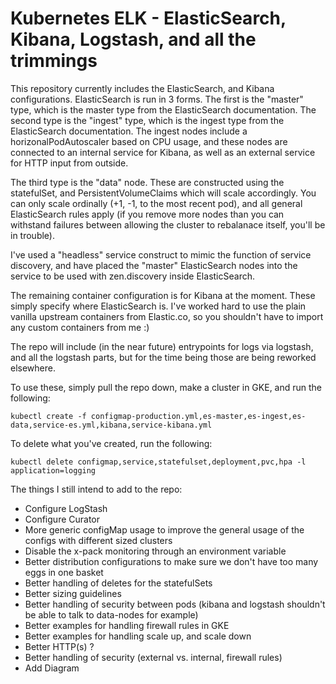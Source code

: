 # Kubernetes ELK - ElasticSearch, Kibana, Logstash, and all the trimmings

This repository currently includes the ElasticSearch, and Kibana configurations. ElasticSearch
is run in 3 forms. The first is the "master" type, which is the master type from the ElasticSearch
documentation. The second type is the "ingest" type, which is the ingest type from the ElasticSearch 
documentation. The ingest nodes include a horizonalPodAutoscaler based on CPU usage, and these nodes
are connected to an internal service for Kibana, as well as an external service for HTTP input from outside.

The third type is the "data" node. These are constructed using the statefulSet, and PersistentVolumeClaims
which will scale accordingly. You can only scale ordinally (+1, -1, to the most recent pod), and all general
ElasticSearch rules apply (if you remove more nodes than you can withstand failures between allowing the cluster
to rebalanace itself, you'll be in trouble).

I've used a "headless" service construct to mimic the function of service discovery, and have placed the "master"
ElasticSearch nodes into the service to be used with zen.discovery inside ElasticSearch.

The remaining container configuration is for Kibana at the moment. These simply specify where ElasticSearch is. 
I've worked hard to use the plain vanilla upstream containers from Elastic.co, so you shouldn't have to import
any custom containers from me :)

The repo will include (in the near future) entrypoints for logs via logstash, and all the logstash 
parts, but for the time being those are being reworked elsewhere.

To use these, simply pull the repo down, make a cluster in GKE, and run the following: 

`kubectl create -f configmap-production.yml,es-master,es-ingest,es-data,service-es.yml,kibana,service-kibana.yml`

To delete what you've created, run the following: 

`kubectl delete configmap,service,statefulset,deployment,pvc,hpa -l application=logging`

The things I still intend to add to the repo: 
- Configure LogStash
- Configure Curator
- More generic configMap usage to improve the general usage of the configs with different sized clusters
- Disable the x-pack monitoring through an environment variable 
- Better distribution configurations to make sure we don't have too many eggs in one basket
- Better handling of deletes for the statefulSets
- Better sizing guidelines
- Better handling of security between pods (kibana and logstash shouldn't be able to talk to data-nodes for example)
- Better examples for handling firewall rules in GKE 
- Better examples for handling scale up, and scale down
- Better HTTP(s) ?
- Better handling of security (external vs. internal, firewall rules)
- Add Diagram
